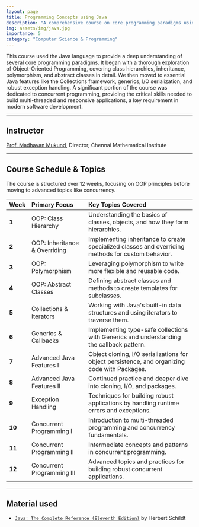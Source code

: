 ```yaml
---
layout: page
title: Programming Concepts using Java
description: "A comprehensive course on core programming paradigms using Java, focusing on Object-Oriented Programming, generics, exception handling, and concurrent programming."
img: assets/img/java.jpg
importance: 5
category: "Computer Science & Programming"
---
```


This course used the Java language to provide a deep understanding of several core programming paradigms. It began with a thorough exploration of Object-Oriented Programming, covering class hierarchies, inheritance, polymorphism, and abstract classes in detail. We then moved to essential Java features like the Collections framework, generics, I/O serialization, and robust exception handling. A significant portion of the course was dedicated to concurrent programming, providing the critical skills needed to build multi-threaded and responsive applications, a key requirement in modern software development.

---

## Instructor

[Prof. Madhavan Mukund](https://www.cmi.ac.in/~madhavan/), Director, Chennai Mathematical Institute

---

## Course Schedule & Topics

The course is structured over 12 weeks, focusing on OOP principles before moving to advanced topics like concurrency.

| Week   | Primary Focus                 | Key Topics Covered                                                                                 |
| :----- | :---------------------------- | :------------------------------------------------------------------------------------------------- |
| **1**  | OOP: Class Hierarchy          | Understanding the basics of classes, objects, and how they form hierarchies.                       |
| **2**  | OOP: Inheritance & Overriding | Implementing inheritance to create specialized classes and overriding methods for custom behavior. |
| **3**  | OOP: Polymorphism             | Leveraging polymorphism to write more flexible and reusable code.                                  |
| **4**  | OOP: Abstract Classes         | Defining abstract classes and methods to create templates for subclasses.                          |
| **5**  | Collections & Iterators       | Working with Java's built-in data structures and using iterators to traverse them.                 |
| **6**  | Generics & Callbacks          | Implementing type-safe collections with Generics and understanding the callback pattern.           |
| **7**  | Advanced Java Features I      | Object cloning, I/O serializations for object persistence, and organizing code with Packages.      |
| **8**  | Advanced Java Features II     | Continued practice and deeper dive into cloning, I/O, and packages.                                |
| **9**  | Exception Handling            | Techniques for building robust applications by handling runtime errors and exceptions.             |
| **10** | Concurrent Programming I      | Introduction to multi-threaded programming and concurrency fundamentals.                           |
| **11** | Concurrent Programming II     | Intermediate concepts and patterns in concurrent programming.                                      |
| **12** | Concurrent Programming III    | Advanced topics and practices for building robust concurrent applications.                         |

---

## Material used

- [`Java: The Complete Reference (Eleventh Edition)`](https://www.amazon.in/Java-Complete-Reference/dp/1260440230) by Herbert Schildt

